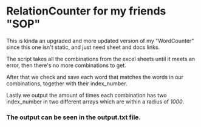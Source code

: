 # RelationCounter for my friends "SOP" 

This is kinda an upgraded and more updated version of my "WordCounter" since this one isn't static, and just need sheet and docs links.

The script takes all the combinations from the excel sheets until it meets an error, then there's no more combinations to get.

After that we check and save each word that matches the words in our combinations, together with their index_number.

Lastly we output the amount of times each combination has two index_number in two different arrays which are within a radius of _1000_.

### The output can be seen in the output.txt file.
